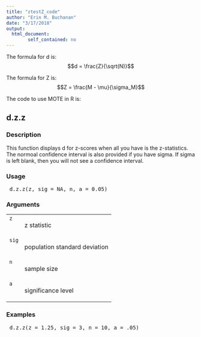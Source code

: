 ```yaml
---
title: "ztestZ_code"
author: "Erin M. Buchanan"
date: "3/17/2018"
output: 
  html_document:
        self_contained: no
---
```

 
The formula for d is: $$d = \frac{Z}{\sqrt(N)}$$
 
The formula for Z is: $$Z = \frac{M - \mu}{\sigma_M}$$
 
The code to use MOTE in R is: 
 

 
<h2>d.z.z</h2>  <h3>Description</h3>  <p>This function displays d for z-scores when all you have is the z-statistics. The normoal confidence interval is also provided if you have sigma. If sigma is left blank, then you will not see a confidence interval. </p>   <h3>Usage</h3>  <pre> d.z.z(z, sig = NA, n, a = 0.05) </pre>   <h3>Arguments</h3>  <table summary="R argblock"> <tr valign="top"><td><code>z</code></td> <td> <p>z statistic</p> </td></tr> <tr valign="top"><td><code>sig</code></td> <td> <p>population standard deviation</p> </td></tr> <tr valign="top"><td><code>n</code></td> <td> <p>sample size</p> </td></tr> <tr valign="top"><td><code>a</code></td> <td> <p>significance level</p> </td></tr> </table>   <h3>Examples</h3>  <pre> d.z.z(z = 1.25, sig = 3, n = 10, a = .05) </pre>   </body></html> 
